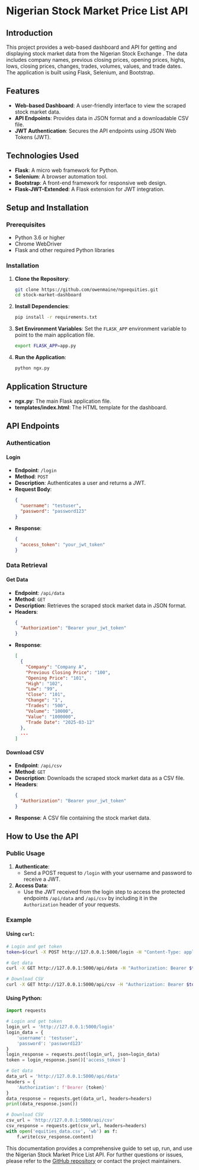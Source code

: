 # Nigerian Stock Market Price List API

## Introduction

This project provides a web-based dashboard and API for getting and displaying stock market data from the Nigerian Stock Exchange . The data includes company names, previous closing prices, opening prices, highs, lows, closing prices, changes, trades, volumes, values, and trade dates. The application is built using Flask, Selenium, and Bootstrap.

## Features

- **Web-based Dashboard**: A user-friendly interface to view the scraped stock market data.
- **API Endpoints**: Provides data in JSON format and a downloadable CSV file.
- **JWT Authentication**: Secures the API endpoints using JSON Web Tokens (JWT).

## Technologies Used

- **Flask**: A micro web framework for Python.
- **Selenium**: A browser automation tool.
- **Bootstrap**: A front-end framework for responsive web design.
- **Flask-JWT-Extended**: A Flask extension for JWT integration.

## Setup and Installation

### Prerequisites

- Python 3.6 or higher
- Chrome WebDriver
- Flask and other required Python libraries

### Installation

1. **Clone the Repository**:
   ```bash
   git clone https://github.com/owenmaine/ngxequities.git
   cd stock-market-dashboard
   ```

2. **Install Dependencies**:
   ```bash
   pip install -r requirements.txt
   ```

3. **Set Environment Variables**:
   Set the `FLASK_APP` environment variable to point to the main application file.
   ```bash
   export FLASK_APP=app.py
   ```

4. **Run the Application**:
   ```bash
   python ngx.py
   ```

## Application Structure

- **ngx.py**: The main Flask application file.
- **templates/index.html**: The HTML template for the dashboard.

## API Endpoints

### Authentication

#### Login
- **Endpoint**: `/login`
- **Method**: `POST`
- **Description**: Authenticates a user and returns a JWT.
- **Request Body**:
  ```json
  {
    "username": "testuser",
    "password": "password123"
  }
  ```
- **Response**:
  ```json
  {
    "access_token": "your_jwt_token"
  }
  ```

### Data Retrieval

#### Get Data
- **Endpoint**: `/api/data`
- **Method**: `GET`
- **Description**: Retrieves the scraped stock market data in JSON format.
- **Headers**:
  ```json
  {
    "Authorization": "Bearer your_jwt_token"
  }
  ```
- **Response**:
  ```json
  [
    {
      "Company": "Company A",
      "Previous Closing Price": "100",
      "Opening Price": "101",
      "High": "102",
      "Low": "99",
      "Close": "101",
      "Change": "1",
      "Trades": "500",
      "Volume": "10000",
      "Value": "1000000",
      "Trade Date": "2025-03-12"
    },
    ...
  ]
  ```

#### Download CSV
- **Endpoint**: `/api/csv`
- **Method**: `GET`
- **Description**: Downloads the scraped stock market data as a CSV file.
- **Headers**:
  ```json
  {
    "Authorization": "Bearer your_jwt_token"
  }
  ```
- **Response**: A CSV file containing the stock market data.

## How to Use the API

### Public Usage

1. **Authenticate**:
   - Send a POST request to `/login` with your username and password to receive a JWT.
2. **Access Data**:
   - Use the JWT received from the login step to access the protected endpoints `/api/data` and `/api/csv` by including it in the `Authorization` header of your requests.

### Example

#### Using `curl`:

```bash
# Login and get token
token=$(curl -X POST http://127.0.0.1:5000/login -H "Content-Type: application/json" -d '{"username": "testuser", "password": "password123"}' | jq -r .access_token)

# Get data
curl -X GET http://127.0.0.1:5000/api/data -H "Authorization: Bearer $token"

# Download CSV
curl -X GET http://127.0.0.1:5000/api/csv -H "Authorization: Bearer $token" --output equities_data.csv
```

#### Using Python:

```python
import requests

# Login and get token
login_url = 'http://127.0.0.1:5000/login'
login_data = {
    'username': 'testuser',
    'password': 'password123'
}
login_response = requests.post(login_url, json=login_data)
token = login_response.json()['access_token']

# Get data
data_url = 'http://127.0.0.1:5000/api/data'
headers = {
    'Authorization': f'Bearer {token}'
}
data_response = requests.get(data_url, headers=headers)
print(data_response.json())

# Download CSV
csv_url = 'http://127.0.0.1:5000/api/csv'
csv_response = requests.get(csv_url, headers=headers)
with open('equities_data.csv', 'wb') as f:
    f.write(csv_response.content)
```

This documentation provides a comprehensive guide to set up, run, and use the Nigerian Stock Market Price List API. For further questions or issues, please refer to the [GitHub repository](https://github.com/owenmaine/ngxequities) or contact the project maintainers.
